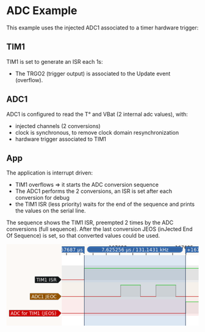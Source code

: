 # ADC Example

This example uses the injected ADC1 associated to a timer hardware trigger:

## TIM1
TIM1 is set to generate an ISR each 1s:

 * The TRGO2 (trigger output) is associated to the Update event (overflow).

## ADC1
ADC1 is configured to read the T° and VBat (2 internal adc values), with:
* injected channels (2 conversions)
* clock is synchronous, to remove clock domain resynchronization
* hardware trigger associated to TIM1

## App
The application is interrupt driven:
* TIM1 overflows => it starts the ADC conversion sequence
* The ADC1 performs the 2 conversions, an ISR is set after each conversion for debug
* the TIM1 ISR (less priority) waits for the end of the sequence and prints the values on the serial line.

The sequence shows the TIM1 ISR, preempted 2 times by the ADC conversions (full sequence). After the last conversion JEOS (inJected End Of Sequence) is set, so that converted values could be used.

![sequence](./img/TIM1toADC.png)
